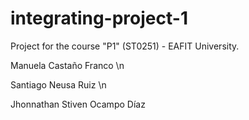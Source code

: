 # integrating-project-1
Project for the course "P1" (ST0251) - EAFIT University.

Manuela Castaño Franco \n

Santiago Neusa Ruiz \n

Jhonnathan Stiven Ocampo Díaz
